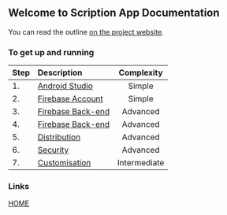 ## Welcome to Scription App Documentation

You can read the outline [on the project website](https://www.hayvn.org/scription-app-setup).


### To get up and running


|Step  | Description | Complexity
| :--- | :---         |     :---:   
|1. |[Android Studio](https://scriptionapp.github.io/scriptionpage1/android-studio)  | Simple
|2. |[Firebase Account](https://scriptionapp.github.io/scriptionpage1/firebase-account) | Simple
|3. |[Firebase Back-end](https://scriptionapp.github.io/scriptionpage1/firebase-backend) | Advanced
|4. |[Firebase Back-end](https://scriptionapp.github.io/scriptionpage1/firebase-backend) | Advanced
|5. |[Distribution](https://scriptionapp.github.io/scriptionpage1/distribution) | Advanced
|6. |[Security](https://scriptionapp.github.io/scriptionpage1/secure-scription) | Advanced
|7. |[Customisation](https://scriptionapp.github.io/scriptionpage1/customisation) | Intermediate



### Links
[HOME](https://github.com/scriptionapp/scriptionpage1/) 
